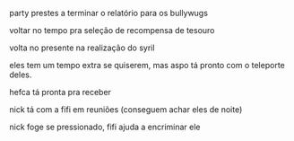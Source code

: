 party prestes a terminar o relatório para os bullywugs

voltar no tempo pra seleção de recompensa de tesouro

volta no presente na realização do syril

eles tem um tempo extra se quiserem, mas aspo tá pronto com o teleporte deles.

hefca tá pronta pra receber

nick tá com a fifi em reuniões (conseguem achar eles de noite)

nick foge se pressionado, fifi ajuda a encriminar ele